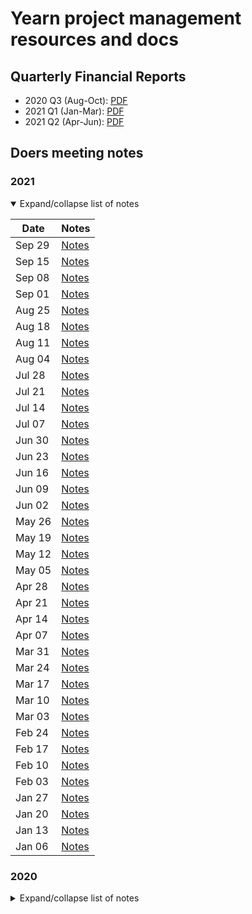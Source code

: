 # Yearn project management resources and docs

## Quarterly Financial Reports

- 2020 Q3 (Aug-Oct): [PDF](financials/reports/2020Q3-yearn-quarterly-report.pdf)
- 2021 Q1 (Jan-Mar): [PDF](financials/reports/2021Q1-yearn-quarterly-report.pdf)
- 2021 Q2 (Apr-Jun): [PDF](financials/reports/2021Q2-yearn-quarterly-report.pdf)

## Doers meeting notes

### 2021

<details open>
<summary>Expand/collapse list of notes</summary>

| Date   | Notes                                    |
| ------ | ---------------------------------------- |
| Sep 29 | [Notes](notes/20210929-meeting-doers.md) |
| Sep 15 | [Notes](notes/20210915-meeting-doers.md) |
| Sep 08 | [Notes](notes/20210908-meeting-doers.md) |
| Sep 01 | [Notes](notes/20210901-meeting-doers.md) |
| Aug 25 | [Notes](notes/20210825-meeting-doers.md) |
| Aug 18 | [Notes](notes/20210818-meeting-doers.md) |
| Aug 11 | [Notes](notes/20210811-meeting-doers.md) |
| Aug 04 | [Notes](notes/20210804-meeting-doers.md) |
| Jul 28 | [Notes](notes/20210728-meeting-doers.md) |
| Jul 21 | [Notes](notes/20210721-meeting-doers.md) |
| Jul 14 | [Notes](notes/20210714-meeting-doers.md) |
| Jul 07 | [Notes](notes/20210707-meeting-doers.md) |
| Jun 30 | [Notes](notes/20210630-meeting-doers.md) |
| Jun 23 | [Notes](notes/20210623-meeting-doers.md) |
| Jun 16 | [Notes](notes/20210616-meeting-doers.md) |
| Jun 09 | [Notes](notes/20210609-meeting-doers.md) |
| Jun 02 | [Notes](notes/20210602-meeting-doers.md) |
| May 26 | [Notes](notes/20210526-meeting-doers.md) |
| May 19 | [Notes](notes/20210519-meeting-doers.md) |
| May 12 | [Notes](notes/20210512-meeting-doers.md) |
| May 05 | [Notes](notes/20210505-meeting-doers.md) |
| Apr 28 | [Notes](notes/20210428-meeting-doers.md) |
| Apr 21 | [Notes](notes/20210421-meeting-doers.md) |
| Apr 14 | [Notes](notes/20210414-meeting-doers.md) |
| Apr 07 | [Notes](notes/20210407-meeting-doers.md) |
| Mar 31 | [Notes](notes/20210331-meeting-doers.md) |
| Mar 24 | [Notes](notes/20210324-meeting-doers.md) |
| Mar 17 | [Notes](notes/20210317-meeting-doers.md) |
| Mar 10 | [Notes](notes/20210310-meeting-doers.md) |
| Mar 03 | [Notes](notes/20210303-meeting-doers.md) |
| Feb 24 | [Notes](notes/20210224-meeting-doers.md) |
| Feb 17 | [Notes](notes/20210217-meeting-doers.md) |
| Feb 10 | [Notes](notes/20210210-meeting-doers.md) |
| Feb 03 | [Notes](notes/20210203-meeting-doers.md) |
| Jan 27 | [Notes](notes/20210127-meeting-doers.md) |
| Jan 20 | [Notes](notes/20210120-meeting-doers.md) |
| Jan 13 | [Notes](notes/20210113-meeting-doers.md) |
| Jan 06 | [Notes](notes/20210106-meeting-doers.md) |

</details>

### 2020

<details closed>
<summary>Expand/collapse list of notes</summary>

| Date   | Notes                                    |
| ------ | ---------------------------------------- |
| Dec 16 | [Notes](notes/20201216-meeting-doers.md) |
| Dec 09 | [Notes](notes/20201209-meeting-doers.md) |
| Dec 02 | [Notes](notes/20201202-meeting-doers.md) |
| Nov 25 | [Notes](notes/20201125-meeting-doers.md) |
| Nov 18 | [Notes](notes/20201118-meeting-doers.md) |
| Nov 11 | [Notes](notes/20201111-meeting-doers.md) |
| Nov 04 | [Notes](notes/20201104-meeting-doers.md) |
| Oct 28 | [Notes](notes/20201028-meeting-doers.md) |
| Oct 21 | [Notes](notes/20201021-meeting-doers.md) |

</details>
